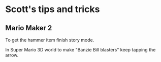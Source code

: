 # Scott's tips and tricks
## Mario Maker 2
To get the hammer item finish story mode.

In Super Mario 3D world to make "Banzie Bill blasters" keep tapping the arrow.
